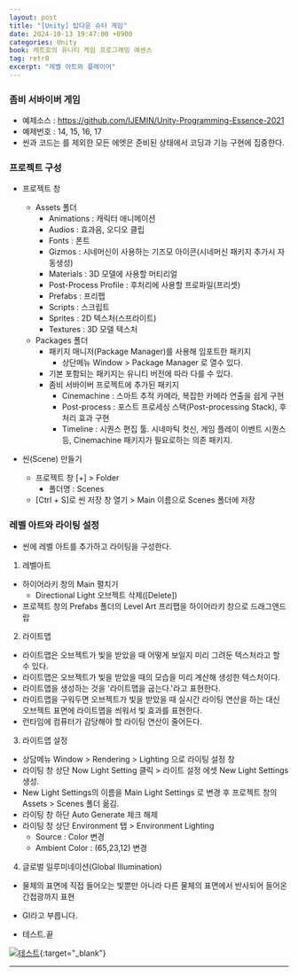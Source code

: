 ```yaml
---
layout: post
title: "[Unity] 탑다운 슈터 게임"
date: 2024-10-13 19:47:00 +0900 
categories: Unity
book: 레트로의 유니티 게임 프로그래밍 에센스
tag: retr0
excerpt: "레벨 아트와 플레이어"
---
```


### 좀비 서바이버 게임

- 예제소스 : <https://github.com/IJEMIN/Unity-Programming-Essence-2021>
- 예제번호 : 14, 15, 16, 17
- 씬과 코드는 를 제외한 모든 에엣은 준비된 상태에서 코딩과 기능 구현에 집중한다.

### 프로젝트 구성
- 프로젝트 창
  - Assets 폴더
    - Animations : 캐릭터 애니메이션
    - Audios : 효과음, 오디오 클립
    - Fonts : 폰트
    - Gizmos : 시네머신이 사용하는 기즈모 아이콘(시네머신 패키지 추가시 자동생성)
    - Materials : 3D 모델에 사용할 머티리얼
    - Post-Process Profile : 후처리에 사용할 프로파일(프리셋)
    - Prefabs : 프리팹
    - Scripts : 스크립트
    - Sprites : 2D 텍스처(스프라이트)
    - Textures : 3D 모델 텍스처
  - Packages 폴더
    - 패키지 매니저(Package Manager)를 사용해 임포트한 패키지
      - 상단메뉴 Window > Package Manager 로 열수 있다.      
    - 기본 포함되는 패키지는 유니티 버전에 따라 다를 수 있다.
    - 좀비 서바이버 프로젝트에 추가된 패키지
      - Cinemachine : 스마트 추적 카메라, 복잡한 카메라 연출을 쉽게 구현
      - Post-process : 포스트 프로세싱 스택(Post-processing Stack), 후처리 효과 구현
      - Timeline : 시퀀스 편집 툴. 시네마틱 컷신, 게임 플레이 이벤트 시퀀스 등, Cinemachine 패키지가 필요로하는 의존 패키지.

- 씬(Scene) 만들기
  - 프로젝트 창 [+] > Folder
    - 폴더명 : Scenes
  - [Ctrl + S]로 씬 저장 창 열기 > Main 이름으로 Scenes 폴더에 저장

### 레벨 아트와 라이팅 설정
- 씬에 레벨 아트를 추가하고 라이팅을 구성한다.

1. 레벨아트
- 하이어라키 창의 Main 펼치기
  - Directional Light 오브젝트 삭제([Delete])
- 프로젝트 창의 Prefabs 폴더의 Level Art 프리팹을 하이어라키 창으로 드래그앤드랍

2. 라이트맵
- 라이트맵은 오브젝트가 빛을 받았을 때 어떻게 보일지 미리 그려둔 텍스처라고 할 수 있다.
- 라이트맵은 오브젝트가 빛을 받았을 때의 모습을 미리 계산해 생성한 텍스처이다.
- 라이트맵을 생성하는 것을 '라이트맵을 굽는다.'라고 표현한다.
- 라이트맵을 구워두면 오브젝트가 빛을 받았을 때 실시간 라이팅 연산을 하는 대신 오브젝트 표면에 라이트맵을 씌워서 빛 효과를 표현한다.
- 런타임에 컴퓨터가 감당해야 할 라이팅 연산이 줄어든다.

3. 라이트맵 설정
- 상담메뉴 Window > Rendering > Lighting 으로 라이팅 설정 창
- 라이팅 창 상단 Now Light Setting 클릭 > 라이트 설정 에셋 New Light Settings 생성.
- New Light Settings의 이름을 Main Light Settings 로 변경 후 프로젝트 창의 Assets > Scenes 폴더 옮김.
- 라이팅 창 하단 Auto Generate 체크 해제
- 라이팅 창 상단 Environment 탭 > Environment Lighting
  - Source : Color 변경
  - Ambient Color : (65,23,12) 변경

4. 글로벌 일루미네이션(Global Illumination)
- 물체의 표면에 직접 들어오는 빛뿐만 아니라 다른 물체의 표면에서 반사되어 들어온 간접광까지 표현
- GI라고 부릅니다.





- 테스트.끝

[![테스트](https://img.youtube.com/vi/UpxK7G0G6oE/0.jpg)](https://youtu.be/UpxK7G0G6oE){:target="_blank"}

---